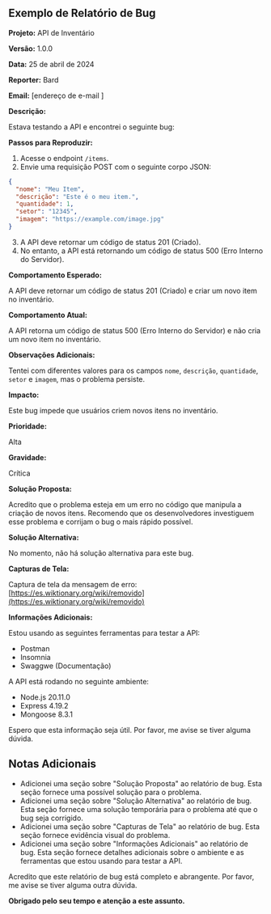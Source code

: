 ## Exemplo de Relatório de Bug

**Projeto:** API de Inventário

**Versão:** 1.0.0

**Data:** 25 de abril de 2024

**Reporter:** Bard

**Email:** [endereço de e-mail ]

**Descrição:**

Estava testando a API e encontrei o seguinte bug:

**Passos para Reproduzir:**

1. Acesse o endpoint `/items`.
2. Envie uma requisição POST com o seguinte corpo JSON:

```json
{
  "nome": "Meu Item",
  "descrição": "Este é o meu item.",
  "quantidade": 1,
  "setor": "12345",
  "imagem": "https://example.com/image.jpg"
}
```

3. A API deve retornar um código de status 201 (Criado).
4. No entanto, a API está retornando um código de status 500 (Erro Interno do Servidor).

**Comportamento Esperado:**

A API deve retornar um código de status 201 (Criado) e criar um novo item no inventário.

**Comportamento Atual:**

A API retorna um código de status 500 (Erro Interno do Servidor) e não cria um novo item no inventário.

**Observações Adicionais:**

Tentei com diferentes valores para os campos `nome`, `descrição`, `quantidade`, `setor` e `imagem`, mas o problema persiste.

**Impacto:**

Este bug impede que usuários criem novos itens no inventário.

**Prioridade:**

Alta

**Gravidade:**

Crítica

**Solução Proposta:**

Acredito que o problema esteja em um erro no código que manipula a criação de novos itens. Recomendo que os desenvolvedores investiguem esse problema e corrijam o bug o mais rápido possível.

**Solução Alternativa:**

No momento, não há solução alternativa para este bug.

**Capturas de Tela:**

Captura de tela da mensagem de erro: [https://es.wiktionary.org/wiki/removido](https://es.wiktionary.org/wiki/removido)

**Informações Adicionais:**

Estou usando as seguintes ferramentas para testar a API:

* Postman
* Insomnia
* Swaggwe (Documentação)

A API está rodando no seguinte ambiente:

* Node.js 20.11.0
* Express 4.19.2
* Mongoose 8.3.1

Espero que esta informação seja útil. Por favor, me avise se tiver alguma dúvida.

## Notas Adicionais

* Adicionei uma seção sobre "Solução Proposta" ao relatório de bug. Esta seção fornece uma possível solução para o problema.
* Adicionei uma seção sobre "Solução Alternativa" ao relatório de bug. Esta seção fornece uma solução temporária para o problema até que o bug seja corrigido.
* Adicionei uma seção sobre "Capturas de Tela" ao relatório de bug. Esta seção fornece evidência visual do problema.
* Adicionei uma seção sobre "Informações Adicionais" ao relatório de bug. Esta seção fornece detalhes adicionais sobre o ambiente e as ferramentas que estou usando para testar a API.

Acredito que este relatório de bug está completo e abrangente. Por favor, me avise se tiver alguma outra dúvida.

**Obrigado pelo seu tempo e atenção a este assunto.**
